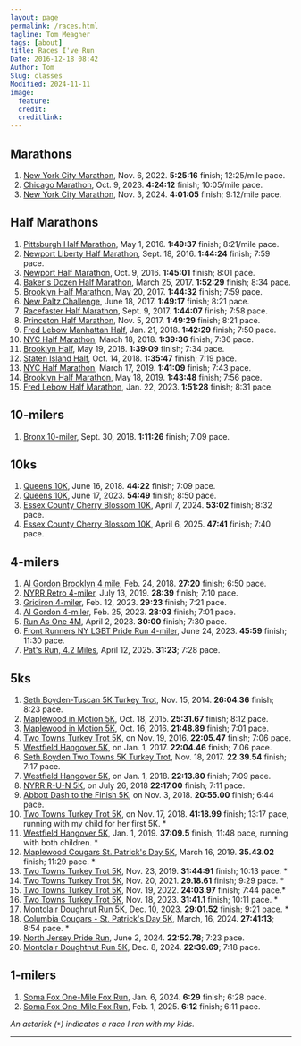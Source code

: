 ```yaml
---
layout: page
permalink: /races.html
tagline: Tom Meagher
tags: [about]
title: Races I've Run
Date: 2016-12-18 08:42
Author: Tom
Slug: classes
Modified: 2024-11-11
image:
  feature: 
  credit: 
  creditlink: 
---
```


## Marathons
1. [New York City Marathon](https://results.nyrr.org/event/M2022/result/13291), Nov. 6, 2022. **5:25:16** finish; 12:25/mile pace.
2. [Chicago Marathon](https://results.chicagomarathon.com/2023/?content=detail&fpid=search&pid=search&idp=9TGG9638289F4B&lang=EN_CAP&event=MAR&search%5Bname%5D=meagher&search_event=MAR), Oct. 9, 2023. **4:24:12** finish; 10:05/mile pace.
3. [New York City Marathon](https://results.nyrr.org/event/M2024/result/14889), Nov. 3, 2024. **4:01:05** finish; 9:12/mile pace.

## Half Marathons
1. [Pittsburgh Half Marathon](http://results.xacte.com/?mid=79), May 1, 2016. **1:49:37** finish; 8:21/mile pace.
2. [Newport Liberty Half Marathon](http://compuscore.com/cs2016/sept/libhm.htm), Sept. 18, 2016. **1:44:24** finish; 7:59 pace.
3. [Newport Half Marathon](http://legacy.compuscore.com/cs2016/sept/libhm.htm), Oct. 9, 2016. **1:45:01** finish; 8:01 pace.
4. [Baker's Dozen Half Marathon](http://legacy.compuscore.com/cs2017/march/bakerdoz.htm), March 25, 2017. **1:52:29** finish; 8:34 pace.
5. [Brooklyn Half Marathon](http://results.nyrr.org/runner/10638695/races), May 20, 2017. **1:44:32** finish; 7:59 pace.
6. [New Paltz Challenge](http://results.fultonaccuratetiming.com/spring17/NP-Challenge.htm), June 18, 2017. **1:49:17** finish; 8:21 pace.
7. [Racefaster Half Marathon](https://runsignup.com/race/results/?raceId=49104#resultSetId-92994), Sept. 9, 2017. **1:44:07** finish; 7:58 pace.
8. [Princeton Half Marathon](https://results.rmraces.live/princeton-half-marathon/events/2017/princeton-half-marathon/229/entrant?share=1), Nov. 5, 2017. **1:49:29** finish; 8:21 pace.
9. [Fred Lebow Manhattan Half](http://results.nyrr.org/event/18FRED/result/2480?_ga=2.236052801.1389630663.1522422210-2088906472.1513547924), Jan. 21, 2018. **1:42:29** finish; 7:50 pace.
10. [NYC Half Marathon](https://results.nyrr.org/event/H2018/result/6626), March 18, 2018. **1:39:36** finish; 7:36 pace.
11. [Brooklyn Half](https://results.nyrr.org/event/3404/result/584), May 19, 2018. **1:39:09** finish; 7:34 pace.
12. [Staten Island Half](https://results.nyrr.org/runner/1684/result/18SIH), Oct. 14, 2018. **1:35:47** finish; 7:19 pace.
13. [NYC Half Marathon](https://results.nyrr.org/event/H2019/result/9176), March 17, 2019. **1:41:09** finish; 7:43 pace.
14. [Brooklyn Half Marathon](https://results.nyrr.org/event/19BKH/result/323), May 18, 2019. **1:43:48** finish; 7:56 pace.
15. [Fred Lebow Half Marathon](https://results.nyrr.org/event/23FLHALF/result/3066), Jan. 22, 2023. **1:51:28** finish; 8:31 pace.

## 10-milers
1. [Bronx 10-miler](https://results.nyrr.org/event/18BX10M/result/9006?_ga=2.25085626.1084896391.1538505630-1671636842.1538505630), Sept. 30, 2018. **1:11:26** finish; 7:09 pace.

## 10ks
1. [Queens 10K](https://results.nyrr.org/event/18Q10K/result/2191?_ga=2.128041164.1363284880.1539201243-1671636842.1538505630), June 16, 2018. **44:22** finish; 7:09 pace.
2. [Queens 10K](https://results.nyrr.org/runner/3527/result/23QUEENS), June 17, 2023. **54:49** finish; 8:50 pace.
3. [Essex County Cherry Blossom 10K](https://runsignup.com/Race/Results/6515/IndividualResult/Hdbh#U9860508), April 7, 2024. **53:02** finish; 8:32 pace.
4. [Essex County Cherry Blossom 10K](https://runsignup.com/Race/Results/6515/IndividualResult/hLZP?resultSetId=538846#U9860508), April 6, 2025. **47:41** finish; 7:40 pace.

## 4-milers
1. [Al Gordon Brooklyn 4 mile](http://results.nyrr.org/event/18AG4/finishers?_ga=2.117097989.2063139089.1519699327-2088906472.1513547924), Feb. 24, 2018. **27:20** finish; 6:50 pace.
2. [NYRR Retro 4-miler](https://results.nyrr.org/event/R4M19/result/3549), July 13, 2019. **28:39** finish; 7:10 pace.
3. [Gridiron 4-miler](https://results.nyrr.org/runner/4743/result/23GRID), Feb. 12, 2023. **29:23** finish; 7:21 pace.
4. [Al Gordon 4-miler](https://results.nyrr.org/event/23ALGORDON/result/5449?utm_source=sfmc&utm_medium=email&utm_campaign=2023227NYRRAlGordon4MPostEventFollowUp), Feb. 25, 2023. **28:03** finish; 7:01 pace.
5. [Run As One 4M](https://results.nyrr.org/event/23RAO4M/result/1084), April 2, 2023. **30:00** finish; 7:30 pace. 
6. [Front Runners NY LGBT Pride Run 4-miler](https://results.nyrr.org/event/23PRIDE/result/987), June 24, 2023. **45:59** finish; 11:30 pace.
7. [Pat's Run, 4.2 Miles](https://www.athlinks.com/event/34467/results/Event/1104069/Course/2571612/Bib/104), April 12, 2025. **31:23**; 7:28 pace.

## 5ks
1. [Seth Boyden-Tuscan 5K Turkey Trot](http://legacy.compuscore.com/cs2014/novdec/sethtus.htm), Nov. 15, 2014. **26:04.36** finish; 8:23 pace.
2. [Maplewood in Motion 5K](http://legacy.compuscore.com/cs2015/october/maplewd.htm), Oct. 18, 2015. **25:31.67** finish; 8:12 pace.
3. [Maplewood in Motion 5K](http://legacy.compuscore.com/cs2016/october/maplewd.htm), Oct. 16, 2016. **21:48.89** finish; 7:01 pace.
4. [Two Towns Turkey Trot 5K](http://legacy.compuscore.com/cs2016/novdec/boyden.htm), on Nov. 19, 2016. **22:05.47** finish; 7:06 pace.
5. [Westfield Hangover 5K](http://legacy.compuscore.com/cs2017/janfeb/cjhang.htm), on Jan. 1, 2017. **22:04.46** finish; 7:06 pace.
6. [Seth Boyden Two Towns 5K Turkey Trot](http://legacy.compuscore.com/cs2017/novdec/boyden.htm), Nov. 18, 2017. **22.39.54** finish; 7:17 pace.
7. [Westfield Hangover 5K](http://legacy.compuscore.com/cs2018/janfeb/cjhang.htm), on Jan. 1, 2018. **22:13.80** finish; 7:09 pace.
8. [NYRR R-U-N 5K](https://results.nyrr.org/event/RUN5-18/result/1575?_ga=2.130804687.1363284880.1539201243-1671636842.1538505630), on July 26, 2018 **22:17.00** finish; 7:11 pace.
9. [Abbott Dash to the Finish 5K](https://results.nyrr.org/event/18DTF5K/result/2289), on Nov. 3, 2018. **20:55.00** finish; 6:44 pace.
10. [Two Towns Turkey Trot 5K](http://legacy.compuscore.com/cs2018/novdec/boyden.htm), on Nov. 17, 2018. **41:18.99** finish; 13:17 pace, running with my child for her first 5K. *
11. [Westfield Hangover 5K](https://runsignup.com/Race/Results/38067/IndividualResult/2019#U33234082), Jan. 1, 2019. **37:09.5** finish; 11:48 pace, running with both children. *
12. [Maplewood Cougars St. Patrick's Day 5K](https://runsignup.com/Race/Results/58550/IndividualResult/tYQd?remMeAttempt=#U9860508), March 16, 2019. **35.43.02** finish; 11:29 pace. *
13. [Two Towns Turkey Trot 5K](https://runsignup.com/Race/Results/5390/IndividualResult/fgMT?resultSetId=181450#U9860508), Nov. 23, 2019. **31:44:91** finish; 10:13 pace. *
14. [Two Towns Turkey Trot 5K](https://runsignup.com/Race/Results/120376/IndividualResult/ZdHx?resultSetId=289956#U9860508), Nov. 20, 2021. **29.18.61** finish; 9:29 pace. *
15. [Two Towns Turkey Trot 5K](https://runsignup.com/Race/Results/120376#resultSetId-355791), Nov. 19, 2022. **24:03.97** finish; 7:44 pace.*
16. [Two Towns Turkey Trot 5K](https://runsignup.com/Race/Results/120376/IndividualResult/gMcQ?resultSetId=424204#U82193311), Nov. 18, 2023. **31:41.1** finish; 10:11 pace. *
17. [Montclair Doughnut Run 5K](https://elitefeats.com/res-det.asp?ID=23417&BibID=1466), Dec. 10, 2023. **29:01.52** finish; 9:21 pace. *
18. [Columbia Cougars - St. Patrick's Day 5K](https://runsignup.com/Race/Results/58550/IndividualResult/HxLf?resultSetId=442599#U9860508), March, 16, 2024. **27:41:13**; 8:54 pace. *
19. [North Jersey Pride Run](https://runsignup.com/Race/Results/6513/IndividualResult/zLkP#U9860508), June 2, 2024. **22:52.78**; 7:23 pace.
20. [Montclair Doughtnut Run 5K](https://runsignup.com/Race/Results/122920/IndividualResult/ztZz#U9860508), Dec. 8, 2024. **22:39.69**; 7:18 pace.

## 1-milers
1. [Soma Fox One-Mile Fox Run](https://www.secondwindtiming.com/result-page/?id=273772#0_3EF1B7), Jan. 6, 2024. **6:29** finish; 6:28 pace.
2. [Soma Fox One-Mile Fox Run](https://www.secondwindtiming.com/result-page/?id=324428), Feb. 1, 2025. **6:12** finish; 6:11 pace.

*An asterisk (`*`) indicates a race I ran with my kids.*

<hr />
